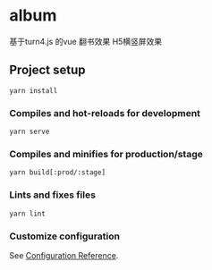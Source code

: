 # album

基于turn4.js 的vue 翻书效果 H5横竖屏效果


## Project setup
```
yarn install
```

### Compiles and hot-reloads for development
```
yarn serve
```

### Compiles and minifies for production/stage
```
yarn build[:prod/:stage] 
```

### Lints and fixes files
```
yarn lint
```

### Customize configuration
See [Configuration Reference](https://cli.vuejs.org/config/).

